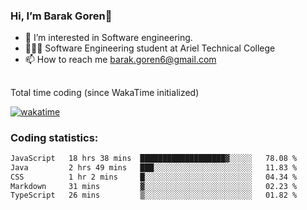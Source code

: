 ###  Hi, I’m Barak Goren👋
- 👀 I’m interested in Software engineering.
- 👨🏼‍🎓 Software Engineering student at Ariel Technical College
- 📫 How to reach me barak.goren6@gmail.com
##
Total time coding (since WakaTime initialized)

[![wakatime](https://wakatime.com/badge/user/5cc5ec80-a806-4ca2-a704-db29274e48cd.svg)](https://wakatime.com/@5cc5ec80-a806-4ca2-a704-db29274e48cd)

   
### Coding statistics:

<!--START_SECTION:waka-->

```txt
JavaScript   18 hrs 38 mins  ███████████████████▓░░░░░   78.08 %
Java         2 hrs 49 mins   ███░░░░░░░░░░░░░░░░░░░░░░   11.83 %
CSS          1 hr 2 mins     █░░░░░░░░░░░░░░░░░░░░░░░░   04.34 %
Markdown     31 mins         ▓░░░░░░░░░░░░░░░░░░░░░░░░   02.23 %
TypeScript   26 mins         ▒░░░░░░░░░░░░░░░░░░░░░░░░   01.82 %
```

<!--END_SECTION:waka-->

<!---
barakgoren/barakgoren is a ✨ special ✨ repository because its `README.md` (this file) appears on your GitHub profile.
You can click the Preview link to take a look at your changes.
--->
